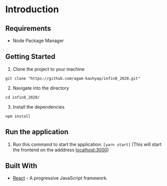 # Introduction

## Requirements
* Node Package Manager

## Getting Started
1. Clone the project to your machine
```shell
git clone "https://github.com/agam-kashyap/infin8_2020.git"
```
2. Navigate into the directory
```shell
cd infin8_2020/
```
3. Install the dependencies
```shell
npm install
```

## Run the application

1. Run this command to start the application: ```[yarn start]``` (This will start the frontend on the adddress [localhost:3000](http://localhost:3000))

## Built With

* [React](https://reactjs.org) - A progressive JavaScript framework.
